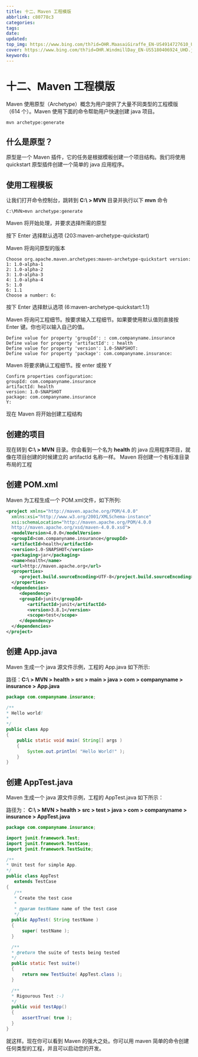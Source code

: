 ```yaml
---
title: 十二、Maven 工程模版
abbrlink: c80778c3
categories: 
tags: 
date: 
updated: 
top_img: https://www.bing.com/th?id=OHR.MaasaiGiraffe_EN-US4914727610_UHD.jpg
cover: https://www.bing.com/th?id=OHR.WindmillDay_EN-US5180406924_UHD.jpg
keywords: 
---
```

# 十二、Maven 工程模版

Maven 使用原型（Archetype）概念为用户提供了大量不同类型的工程模版（614 个）。Maven 使用下面的命令帮助用户快速创建 java 项目。

```
mvn archetype:generate
```

## 什么是原型？

原型是一个 Maven 插件，它的任务是根据模板创建一个项目结构。我们将使用 quickstart 原型插件创建一个简单的 java 应用程序。

## 使用工程模板

让我们打开命令控制台，跳转到 **C:\ > MVN** 目录并执行以下 **mvn** 命令

```
C:\MVN>mvn archetype:generate 
```

Maven 将开始处理，并要求选择所需的原型

按下 Enter 选择默认选项 (203:maven-archetype-quickstart)

Maven 将询问原型的版本

```
Choose org.apache.maven.archetypes:maven-archetype-quickstart version:
1: 1.0-alpha-1
2: 1.0-alpha-2
3: 1.0-alpha-3
4: 1.0-alpha-4
5: 1.0
6: 1.1
Choose a number: 6:
```

按下 Enter 选择默认选项 (6:maven-archetype-quickstart:1.1)

Maven 将询问工程细节。按要求输入工程细节。如果要使用默认值则直接按 Enter 键。你也可以输入自己的值。

```
Define value for property 'groupId': : com.companyname.insurance
Define value for property 'artifactId': : health
Define value for property 'version': 1.0-SNAPSHOT:
Define value for property 'package': com.companyname.insurance:
```

Maven 将要求确认工程细节。按 enter 或按 Y

```
Confirm properties configuration:
groupId: com.companyname.insurance
artifactId: health
version: 1.0-SNAPSHOT
package: com.companyname.insurance
Y:
```

现在 Maven 将开始创建工程结构

## 创建的项目

现在转到 **C:\ > MVN** 目录。你会看到一个名为 **health** 的 java 应用程序项目，就像在项目创建的时候建立的 artifactId 名称一样。 Maven 将创建一个有标准目录布局的工程

## 创建 **POM.xml**

Maven 为工程生成一个 POM.xml文件，如下所列:

```xml
<project xmlns="http://maven.apache.org/POM/4.0.0" 
  xmlns:xsi="http://www.w3.org/2001/XMLSchema-instance"
  xsi:schemaLocation="http://maven.apache.org/POM/4.0.0 
  http://maven.apache.org/xsd/maven-4.0.0.xsd">
  <modelVersion>4.0.0</modelVersion>
  <groupId>com.companyname.insurance</groupId>
  <artifactId>health</artifactId>
  <version>1.0-SNAPSHOT</version>
  <packaging>jar</packaging>
  <name>health</name>
  <url>http://maven.apache.org</url>
  <properties>
     <project.build.sourceEncoding>UTF-8</project.build.sourceEncoding>
  </properties>
  <dependencies>
     <dependency>
     <groupId>junit</groupId>
        <artifactId>junit</artifactId>
        <version>3.8.1</version>
        <scope>test</scope>
     </dependency>
  </dependencies>
</project>
```

## 创建 App.java

Maven 生成一个 java 源文件示例，工程的 App.java 如下所示:

路径：**C:\ > MVN > health > src > main > java > com > companyname > insurance > App.java**

```java
package com.companyname.insurance;

/**
* Hello world!
*
*/
public class App 
{
    public static void main( String[] args )
    {
        System.out.println( "Hello World!" );
    }
}
```

## 创建 AppTest.java

Maven 生成一个 java 源文件示例，工程的 AppTest.java 如下所示：

路径为： **C:\ > MVN > health > src > test > java > com > companyname > insurance > AppTest.java**

```java
package com.companyname.insurance;

import junit.framework.Test;
import junit.framework.TestCase;
import junit.framework.TestSuite;

/**
* Unit test for simple App.
*/
public class AppTest 
   extends TestCase
{
   /**
   * Create the test case
   *
   * @param testName name of the test case
   */
  public AppTest( String testName )
  {
      super( testName );
  }

  /**
  * @return the suite of tests being tested
  */
  public static Test suite()
  {
      return new TestSuite( AppTest.class );
  }

  /**
  * Rigourous Test :-)
  */
  public void testApp()
  {
      assertTrue( true );
  }
}  
```

就这样。现在你可以看到 Maven 的强大之处。你可以用 maven 简单的命令创建任何类型的工程，并且可以启动您的开发。